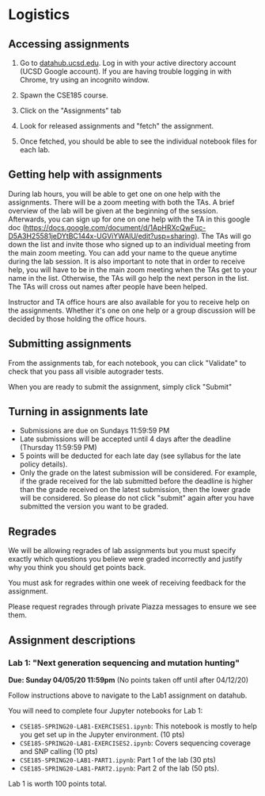 # Logistics

## Accessing assignments

1. Go to [datahub.ucsd.edu](datahub.ucsd.edu). Log in with your active directory account (UCSD Google account). If you are having trouble logging in with Chrome, try using an incognito window.

2. Spawn the CSE185 course.

3. Click on the "Assignments" tab

4. Look for released assignments and "fetch" the assignment.

5. Once fetched, you should be able to see the individual notebook files for each lab. 

## Getting help with assignments

During lab hours, you will be able to get one on one help with the assignments. There will be a zoom meeting with both the TAs. A brief overview of the lab will be given at the beginning of the session. Afterwards, you can sign up for one on one help with the TA in this google doc (https://docs.google.com/document/d/1ApHRXcQwFuc-D5A3H25581jeDYtBC144x-UGViYWAlU/edit?usp=sharing). The TAs will go down the list and invite those who signed up to an individual meeting from the main zoom meeting. You can add your name to the queue anytime during the lab session. It is also important to note that in order to receive help, you will have to be in the main zoom meeting when the TAs get to your name in the list. Otherwise, the TAs will go help the next person in the list. The TAs will cross out names after people have been helped. 

Instructor and TA office hours are also available for you to receive help on the assignments. Whether it's one on one help or a group discussion will be decided by those holding the office hours.

## Submitting assignments

From the assignments tab, for each notebook, you can click "Validate" to check that you pass all visible autograder tests. 

When you are ready to submit the assignment, simply click "Submit"

## Turning in assignments late

* Submissions are due on Sundays 11:59:59 PM
* Late submissions will be accepted until 4 days after the deadline (Thursday 11:59:59 PM)
* 5 points will be deducted for each late day (see syllabus for the late policy details).
* Only the grade on the latest submission will be considered. For example, if the grade received for the lab submitted before the deadline is higher than the grade received on the latest submission, then the lower grade will be considered. So please do not click "submit" again after you have submitted the version you want to be graded.

## Regrades

We will be allowing regrades of lab assignments but you must specify exactly which questions you believe were graded incorrectly and justify why you think you should get points back.

You must ask for regrades within one week of receiving feedback for the assignment.

Please request regrades through private Piazza messages to ensure we see them.

## Assignment descriptions

<a name="lab1"></a>

### Lab 1: "Next generation sequencing and mutation hunting"

**Due: Sunday 04/05/20 11:59pm** (No points taken off until after 04/12/20)

Follow instructions above to navigate to the Lab1 assignment on datahub.

You will need to complete four Jupyter notebooks for Lab 1:
* `CSE185-SPRING20-LAB1-EXERCISES1.ipynb`: This notebook is mostly to help you get set up in the Jupyter environment. (10 pts)
* `CSE185-SPRING20-LAB1-EXERCISES2.ipynb`: Covers sequencing coverage and SNP calling (10 pts)
* `CSE185-SPRING20-LAB1-PART1.ipynb`: Part 1 of the lab (30 pts)
* `CSE185-SPRING20-LAB1-PART2.ipynb`: Part 2 of the lab (50 pts).

Lab 1 is worth 100 points total.

